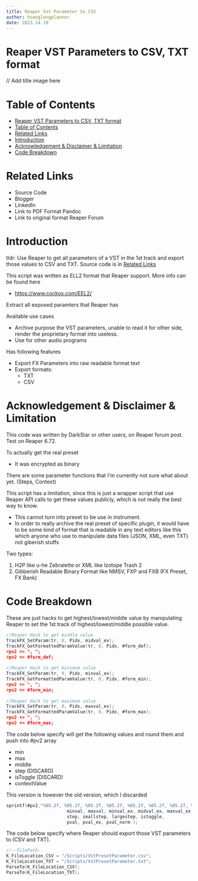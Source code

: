 ```yaml
---
title: Reaper Vst Parameter to CSV
author: hoanglongplanner
date: 2023.14.10
---
```


# Reaper VST Parameters to CSV, TXT format

// Add title image here

# Table of Contents
- [Reaper VST Parameters to CSV, TXT format](#reaper-vst-parameters-to-csv-txt-format)
- [Table of Contents](#table-of-contents)
- [Related Links](#related-links)
- [Introduction](#introduction)
- [Acknowledgement \& Disclaimer \& Limitation](#acknowledgement--disclaimer--limitation)
- [Code Breakdown](#code-breakdown)

# Related Links
- Source Code
- Blogger
- LinkedIn
- Link to PDF Format Pandoc
- Link to original format Reaper Forum

# Introduction

tldr: Use Reaper to get all parameters of a VST in the 1st track and export those values to CSV and TXT. Source code is in [Related Links](#related-links)

This script was written as ELL2 format that Reaper support. More info can be found here 
- https://www.cockos.com/EEL2/

Extract all exposed paramters that Reaper has

Available use cases
- Archive purpose the VST parameters, unable to read it for other side, render the proprietary format into useless.
- Use for other audio programs

Has following features
- Export FX Parameters into raw readable format text
- Export formats:
  - TXT
  - CSV

# Acknowledgement & Disclaimer & Limitation

This code was written by DarkStar or other users, on Reaper forum post. Test on Reaper 6.72.

To actually get the real preset
- It was encrypted as binary

There are some parameter functions that I'm currently not sure what about yet. (Steps, Context)

This script has a limitation, since this is just a wrapper script that use Reaper API calls to get these values publicly, which is not really the best way to know.
- This cannot turn into preset to be use in instrument.
- In order to really archive the real preset of specific plugin, it would have to be some kind of format that is readable in any text editors like this which anyone who use to manipulate data files (JSON, XML, even TXT) not giberish stuffs

Two types:
1. H2P like u-he Zebralette or XML like Izotope Trash 2
2. Gibberish Readable Binary Format like NMSV, FXP and FXB (FX Preset, FX Bank)

# Code Breakdown

These are just hacks to get highest/lowest/middle value by manipulating Reaper to set the 1st track of highest/lowest/middle possible value.

```c
//Reaper Hack to get middle value
TrackFX_SetParam(tr, 0, Pidx, midval_ex);
TrackFX_GetFormattedParamValue(tr, 0, Pidx, #form_def);
#pv2 += ", ";
#pv2 += #form_def;
    
//Reaper Hack to get minimum value
TrackFX_SetParam(tr, 0, Pidx, minval_ex);
TrackFX_GetFormattedParamValue(tr, 0, Pidx, #form_min);
#pv2 += ", ";
#pv2 += #form_min;
    
//Reaper Hack to get maximum value
TrackFX_SetParam(tr, 0, Pidx, maxval_ex);
TrackFX_GetFormattedParamValue(tr, 0, Pidx, #form_max);
#pv2 += ", ";
#pv2 += #form_max;
```

The code below specify will get the following values and round them and push into #pv2 array
- min
- max
- middle
- step (DISCARD)
- isToggle (DISCARD)
- contextValue

This version is however the old version, which I discarded

```c
sprintf(#pv2,"%05.2f, %05.2f, %05.2f, %05.2f, %05.2f, %05.2f, %05.2f, %05.2f, %05.2f,%05.2f, %05.2f, %05.2f,\ ", 
                       minval, maxval, minval_ex, midval_ex, maxval_ex,
                       step, smallstep, largestep, istoggle, 
                       pval, pval_ex, pval_norm );
```

The code below specify where Reaper should export those VST parameters to (CSV and TXT).

```c
//--FilePath--
K_FileLocation_CSV = "/Scripts/VstPresetParameter.csv"; 
K_FileLocation_TXT = "/Scripts/VstPresetParameter.txt";
ParseTo(K_FileLocation_CSV);
ParseTo(K_FileLocation_TXT);
```